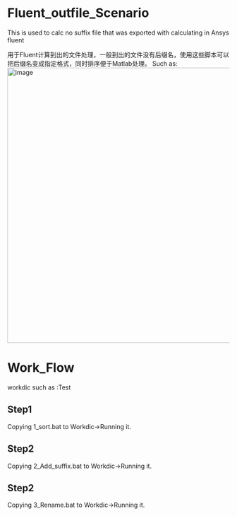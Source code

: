 # Fluent_outfile_Scenario
This is used to calc no suffix file that was exported with calculating in Ansys fluent

用于Fluent计算到出的文件处理，一般到出的文件没有后缀名，使用这些脚本可以把后缀名变成指定格式，同时排序便于Matlab处理。
Such as:
<img width="623" alt="image" src="https://user-images.githubusercontent.com/44886011/191242228-cb173348-3f7e-4a49-b160-5793d44cd7c6.png">

# Work_Flow
workdic such as :Test
## Step1
Copying 1_sort.bat to Workdic->Running it.

## Step2
Copying 2_Add_suffix.bat to Workdic->Running it.
## Step2
Copying 3_Rename.bat to Workdic->Running it.
